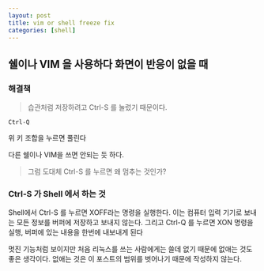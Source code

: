 ```yaml
---
layout: post
title: vim or shell freeze fix
categories: [shell]
---
```


## 쉘이나 VIM 을 사용하다 화면이 반응이 없을 때

### 해결책
> 습관처럼 저장하려고 Ctrl-S 를 눌렀기 때문이다.

```
Ctrl-Q
```
위 키 조합을 누르면 풀린다

다른 쉘이나 VIM을 쓰면 안되는 듯 하다.

> 그럼 도대체 Ctrl-S 를 누르면 왜 멈추는 것인가?

### Ctrl-S 가 Shell 에서 하는 것

Shell에서 Ctrl-S 를 누르면 XOFF라는 명령을 실행한다. 이는 컴퓨터 입력 기기로 보내는 모든 정보를 버퍼에 저장하고 보내지 않는다. 그리고 Ctrl-Q 를 누르면 XON 명령을 실행, 버퍼에 있는 내용을 한번에 내보내게 된다

멋진 기능처럼 보이지만 처음 리눅스를 쓰는 사람에게는 쓸데 없기 때문에 없애는 것도 좋은 생각이다. 없애는 것은 이 포스트의 범위를 벗어나기 때문에 작성하지 않는다.
